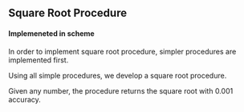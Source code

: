 ## Square Root Procedure
#### Implemeneted in scheme

In order to implement square root procedure, simpler procedures are implemented first.

Using all simple procedures, we develop a square root procedure.

Given any number, the procedure returns the square root with 0.001 accuracy.

